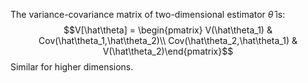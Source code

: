 The variance-covariance matrix of two-dimensional estimator $\hat\theta$ is:
$$V[\hat\theta] = \begin{pmatrix} V(\hat\theta_1) & Cov(\hat\theta_1,\hat\theta_2)\\ Cov(\hat\theta_2,\hat\theta_1) & V(\hat\theta_2)\end{pmatrix}$$
Similar for higher dimensions.